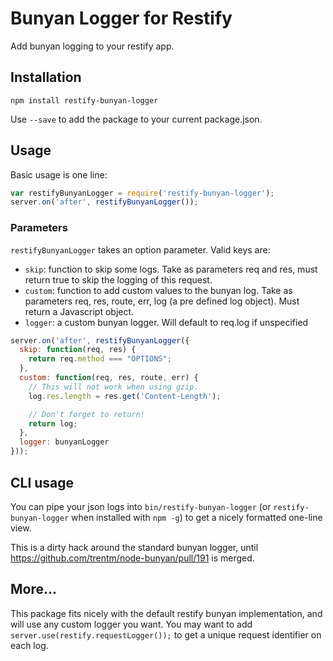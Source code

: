 Bunyan Logger for Restify
=========================

Add bunyan logging to your restify app.

## Installation
```
npm install restify-bunyan-logger
```

Use `--save` to add the package to your current package.json.

## Usage
Basic usage is one line:

```js
var restifyBunyanLogger = require('restify-bunyan-logger');
server.on('after', restifyBunyanLogger());
```

### Parameters
`restifyBunyanLogger` takes an option parameter. Valid keys are:

* `skip`: function to skip some logs. Take as parameters req and res, must return true to skip the logging of this request.
* `custom`: function to add custom values to the bunyan log. Take as parameters req, res, route, err, log (a pre defined log object). Must return a Javascript object.
* `logger`: a custom bunyan logger. Will default to req.log if unspecified

```js
server.on('after', restifyBunyanLogger({
  skip: function(req, res) {
    return req.method === "OPTIONS";
  },
  custom: function(req, res, route, err) {
    // This will not work when using gzip.
    log.res.length = res.get('Content-Length');

    // Don't forget to return!
    return log;
  },
  logger: bunyanLogger
}));
```

## CLI usage
You can pipe your json logs into `bin/restify-bunyan-logger` (or `restify-bunyan-logger` when installed with `npm -g`) to get a nicely formatted one-line view.

This is a dirty hack around the standard bunyan logger, until https://github.com/trentm/node-bunyan/pull/191 is merged.

## More...
This package fits nicely with the default restify bunyan implementation, and will use any custom logger you want.
You may want to add `server.use(restify.requestLogger());` to get a unique request identifier on each log.

